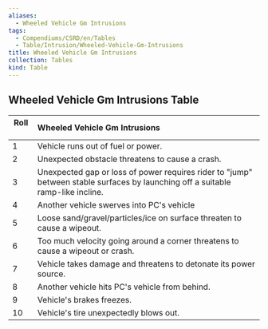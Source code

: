 ```yaml
---
aliases:
  - Wheeled Vehicle Gm Intrusions
tags:
  - Compendiums/CSRD/en/Tables
  - Table/Intrusion/Wheeled-Vehicle-Gm-Intrusions
title: Wheeled Vehicle Gm Intrusions
collection: Tables
kind: Table
---
```

## Wheeled Vehicle Gm Intrusions Table
|  Roll &nbsp; &nbsp; | Wheeled Vehicle Gm Intrusions  |
| ------------- | :----------- |
| 1 | Vehicle runs out of fuel or power. |
| 2 | Unexpected obstacle threatens to cause a crash. |
| 3 | Unexpected gap or loss of power requires rider to "jump" between stable surfaces by launching off a suitable ramp-like incline. |
| 4 | Another vehicle swerves into PC's vehicle |
| 5 | Loose sand/gravel/particles/ice on surface threaten to cause a wipeout. |
| 6 | Too much velocity going around a corner threatens to cause a wipeout or crash. |
| 7 | Vehicle takes damage and threatens to detonate its power source. |
| 8 | Another vehicle hits PC's vehicle from behind. |
| 9 | Vehicle's brakes freezes. |
| 10 | Vehicle's tire unexpectedly blows out. |